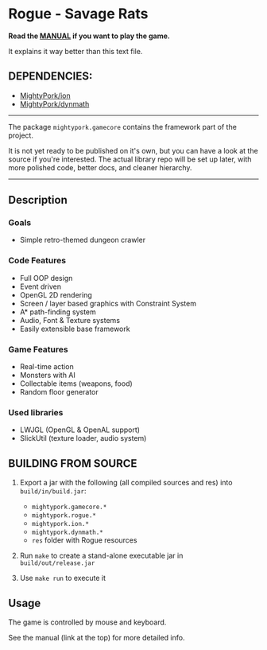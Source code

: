 # Rogue - Savage Rats

**Read the [MANUAL](http://goo.gl/AU0IdI) if you want to play the game.**

It explains it way better than this text file.


DEPENDENCIES:
-------------

- [MightyPork/ion](https://github.com/MightyPork/ion)
- [MightyPork/dynmath](https://github.com/MightyPork/dynmath)

---

The package `mightypork.gamecore` contains the framework part of the project.

It is not yet ready to be published on it's own, but you can have a look at the 
source if you're interested. The actual library repo will be set up later, with 
more polished code, better docs, and cleaner hierarchy.

---

## Description

### Goals

- Simple retro-themed dungeon crawler


### Code Features

- Full OOP design
- Event driven
- OpenGL 2D rendering
- Screen / layer based graphics with Constraint System
- A* path-finding system
- Audio, Font & Texture systems
- Easily extensible base framework


### Game Features

- Real-time action
- Monsters with AI
- Collectable items (weapons, food)
- Random floor generator


### Used libraries

- LWJGL (OpenGL & OpenAL support)
- SlickUtil (texture loader, audio system)


## BUILDING FROM SOURCE

1. Export a jar with the following (all compiled sources and res) into `build/in/build.jar`:
   - `mightypork.gamecore.*`
   - `mightypork.rogue.*`
   - `mightypork.ion.*`
   - `mightypork.dynmath.*`
   - `res` folder with Rogue resources

2. Run `make` to create a stand-alone executable jar in `build/out/release.jar`
3. Use `make run` to execute it



## Usage

The game is controlled by mouse and keyboard.

See the manual (link at the top) for more detailed info.
